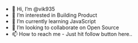- 👋 Hi, I’m @vik935
- 👀 I’m interested in Building Product
- 🌱 I’m currently learning JavaScript
- 💞️ I’m looking to collaborate on Open Source
- 📫 How to reach me - Just hit follow button here..

<!---
vik935/vik935 is a ✨ special ✨ repository because its `README.md` (this file) appears on your GitHub profile.
You can click the Preview link to take a look at your changes.
--->

